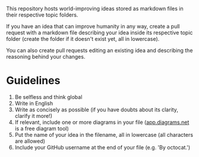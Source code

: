 This repository hosts world-improving ideas stored as markdown files in their respective topic folders.

If you have an idea that can improve humanity in any way, create a pull request with a markdown file describing your idea inside its respective topic folder (create the folder if it doesn't exist yet, all in lowercase).

You can also create pull requests editing an existing idea and describing the reasoning behind your changes.

# Guidelines

1. Be selfless and think global
2. Write in English
3. Write as concisely as possible (if you have doubts about its clarity, clarify it more!)
4. If relevant, include one or more diagrams in your file ([app.diagrams.net](https://app.diagrams.net) is a free diagram tool)
5. Put the name of your idea in the filename, all in lowercase (all characters are allowed)
6. Include your GitHub username at the end of your file (e.g. 'By octocat.')
